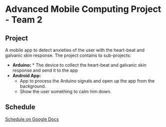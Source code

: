# Advanced Mobile Computing Project - Team 2

## Project

A mobile app to detect anxieties of the user with the heart-beat and galvanic skin response.
The project contains to sub-projects:
  *  __Arduino:__
    * The device to collect the heart-beat and galvanic skin response and send it to the app
  * __Android App:__
    * App to process the Arduino signals and open up the app from the background.
    * Show the user something to calm him down.

## Schedule
[Schedule on Google Docs](https://docs.google.com/document/d/1CjgWYKpjvYFAbCEIinPqYVnt7ToVlSJ6Sl4IkL2ajTo/edit)
